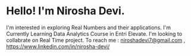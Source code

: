 # Hello! I'm Nirosha Devi.
I'm interested in exploring Real Numbers and their applications.
I'm Currently Learning Data Analytics Course in Entri Elevate.
I'm looking to collabrate on Real Time project.
To reach me : niroshadevi7@gmail.com , https://www.linkedin.com/in/nirosha-devi/
